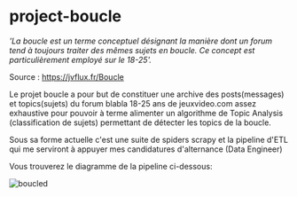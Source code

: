 # project-boucle

_'La boucle est un terme conceptuel désignant la manière dont un forum tend à toujours traiter des mêmes sujets en boucle. Ce concept est particulièrement employé sur le 18-25'._

Source : https://jvflux.fr/Boucle

Le projet boucle a pour but de constituer une archive des posts(messages) et topics(sujets) du forum blabla 18-25 ans de jeuxvideo.com assez exhaustive pour pouvoir à terme alimenter un algorithme de Topic Analysis (classification de sujets) permettant de détecter les topics de la boucle.

Sous sa forme actuelle c'est une suite de spiders scrapy et la pipeline d'ETL qui me serviront à appuyer mes candidatures d'alternance (Data Engineer)

Vous trouverez le diagramme de la pipeline ci-dessous:


![boucled](https://user-images.githubusercontent.com/19901661/156818063-241ba9c3-ce63-4d53-af9c-0fa9673c1c0f.png)
